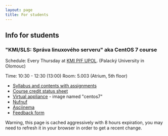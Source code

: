 ```yaml
---
layout: page
title: For students
---
```

## Info for students

### "KMI/SLS: Správa linuxového serveru" aka CentOS 7 course

Schedule: Every Thursday at [KMI PřF UPOL](http://www.inf.upol.cz/kontakt).
(Palacký University in Olomouc)

Time: 10:30 - 12:30 (13:00)
Room: 5.003 (Atrium, 5th floor)

* [Syllabus and contents with assignments](https://docs.google.com/a/zapletalovi.com/document/d/16LjrMkG-EQQFHRHGYxEp76B2Zlt4kSj5NRXhOGEpfQw/edit?usp=sharing)
* [Course credit status sheet](https://docs.google.com/a/zapletalovi.com/spreadsheets/d/1OxD-waChM7ibbZ6HAvTCfgLLbadKkUltW7qdgYXfsE4/edit?usp=sharing)
* [Virtual appliance](http://outrata.inf.upol.cz/courses/pos/virtual_network.html) - image named "centos7"
* [Nufnuf](https://copr.fedorainfracloud.org/coprs/lzap/nufnuf/)
* [Asciinema](https://asciinema.org/)
* [Feedback form](https://goo.gl/forms/1xhgI2QpFEeUqRlJ3)

Warning, this page is cached aggressively with 8 hours expiration, you may
need to refresh it in your browser in order to get a recent change.
